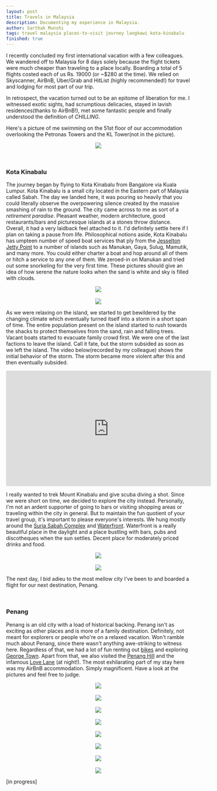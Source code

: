 ```yaml
---
layout: post
title: Travels in Malaysia
description: Documenting my experience in Malaysia.
author: Sarthak Munshi
tags: travel malaysia places-to-visit journey langkawi kota-kinabalu
finished: true
---
```


I recently concluded my first international vacation with a few colleagues. We wandered off to Malaysia for 8 days solely because the flight tickets were much cheaper than traveling to a place locally. Boarding a total of 5 flights costed each of us Rs. 19000 (or ~$280 at the time). We relied on Skyscanner, AirBnB, Uber/Grab and HitList (highly recommended!) for travel and lodging for most part of our trip.

In retrospect, the vacation turned out to be an epitome of liberation for me. I witnessed exotic sights, had scrumptious delicacies, stayed in lavish residences(thanks to AirBnB!), met some fantastic people and finally understood the definition of _CHILLING_.

Here's a picture of me swimming on the 51st floor of our accommodation overlooking the Petronas Towers and the KL Tower(not in the picture).

<p align="center">
<img style="max-width: 80%;" src="https://dl.dropboxusercontent.com/s/wtqo4pgmskv97zc/IMG_3051.JPG" />
</p>
<br />

### Kota Kinabalu

The journey began by flying to Kota Kinabalu from Bangalore via Kuala Lumpur. Kota Kinabalu is a small city located in the Eastern part of Malaysia called Sabah. The day we landed here, it was pouring so heavily that you could literally observe the overpowering silence created by the massive smashing of rain to the ground. The city came across to me as sort of a _retirement paradise_. Pleasant weather, modern architecture, good restaurants/bars and picturesque islands at a stones throw distance. Overall, it had a very laidback feel attached to it. I'd definitely settle here if I plan on taking a pause from life. Philosophical notions aside, Kota Kinabalu has umpteen number of speed boat services that ply from the <a href="https://goo.gl/maps/W6BcrpiMJL22">Jesselton Jetty Point</a> to a number of islands such as Manukan, Gaya, Sulug, Mamutik, and many more. You could either charter a boat and hop around all of them or hitch a service to any one of them. We zeroed-in on Manukan and tried out some snorkeling for the very first time. These pictures should give an idea of how serene the nature looks when the sand is white and sky is filled with clouds.

<p align="center">
<img style="max-width: 80%;" src="https://dl.dropboxusercontent.com/s/lgcb9pgriqj5rhy/Photo%2017-10-17%2C%206%2008%2040%20PM%20%281%29.jpg?dl=0" />
<br /><br />
<img style="max-width: 80%;" src="https://dl.dropboxusercontent.com/s/qrc8if5c1aii93z/Photo%2017-10-17%2C%2010%2026%2043%20AM.jpg?dl=0" />
</p>

As we were relaxing on the island, we started to get bewildered by the changing climate which eventually turned itself into a storm in a short span of time. The entire population present on the island started to rush towards the shacks to protect themselves from the sand, rain and falling trees. Vacant boats started to evacuate family crowd first. We were one of the last factions to leave the island. Call it fate, but the storm subsided as soon as we left the island. The video below(recorded by my colleague) shows the initial behavior of the storm. The storm became more violent after this and then eventually subsided.

<p align="center">
<iframe width="560" height="315" src="https://www.youtube.com/embed/siwEVrZOkvs" frameborder="0" gesture="media" allow="encrypted-media" allowfullscreen></iframe>
</p>

I really wanted to trek Mount Kinabalu and give scuba diving a shot. Since we were short on time, we decided to explore the city instead. Personally, I'm not an ardent supporter of going to bars or visiting shopping areas or traveling within the city in general. But to maintain the fun quotient of your travel group, it's important to please everyone's interests. We hung mostly around the <a href="https://goo.gl/maps/AvGNZ6CxPRK2">Suria Sabah Complex</a> and <a href="https://goo.gl/maps/YNzLCgnQAAw">Waterfront</a>. Waterfront is a really beautiful place in the daylight and a place bustling with bars, pubs and discotheques when the sun settles. Decent place for moderately priced drinks and food.

<p align="center">
<img style="max-width: 80%;" src="https://dl.dropboxusercontent.com/s/xo1qjy8d507butg/Photo%2017-10-17%2C%203%2048%2009%20PM.jpg?dl=0" />
<br /><br />
<img style="max-width: 80%;" src="https://www.mumonthemove.com/wp-content/uploads/2016/04/Kota-kinabalu-waterfront.jpg" />
</p>

The next day, I bid adieu to the most mellow city I've been to and boarded a flight for our next destination, Penang.

<br/>

### Penang

Penang is an old city with a load of historical backing. Penang isn't as exciting as other places and is more of a family destination. Definitely, not meant for explorers or people who're on a relaxed vacation. Won't ramble much about Penang, since there wasn't anything awe-striking to witness here. Regardless of that, we had a lot of fun renting out <a href="https://www.linkbike.my/">bikes</a> and exploring <a href="https://goo.gl/maps/B5x4SCHCH6S2">George Town</a>. Apart from that, we also visited the <a href="https://goo.gl/maps/RZwkoPc5HPM2">Penang Hill</a> and the infamous <a href="https://www.google.co.in/search?q=love+lane+georgetown&source=lnms&tbm=isch&sa=X&ved=0ahUKEwjEuaLn2pjYAhXLpo8KHTXvATAQ_AUICygC&biw=1280&bih=703">Love Lane</a> (at night!). The most exhilarating part of my stay here was my AirBnB accommodation. Simply magnificent. Have a look at the pictures and feel free to judge.

<p align="center">
<img style="max-width: 40%;" src="https://dl.dropboxusercontent.com/s/vbbr731styfl8xi/Photo%2018-10-17%2C%202%2051%2031%20PM.jpg?dl=0" />
<br /><br />
<img style="max-width: 40%;" src="https://dl.dropboxusercontent.com/s/01bp3cin065s1ds/Photo%2020-10-17%2C%204%2023%2049%20AM.jpg?dl=0" />
<br /><br />
<img style="max-width: 80%;" src="https://dl.dropboxusercontent.com/s/yom22hwsidhndyw/Photo%2019-10-17%2C%2012%2023%2026%20PM.jpg?dl=0" />
<br /><br />
<img style="max-width: 80%;" src="https://dl.dropboxusercontent.com/s/86bh7zmpe3953ff/Photo%2019-10-17%2C%205%2005%2023%20PM.jpg?dl=0" />
<br /><br />
<img style="max-width: 80%;" src="https://dl.dropboxusercontent.com/s/5brczwr1z7bl7jf/Photo%2018-10-17%2C%203%2010%2000%20PM.jpg?dl=0" />
<br /><br />
<img style="max-width: 80%;" src="https://dl.dropboxusercontent.com/s/ljgkifz9v89td4n/Photo%2019-10-17%2C%201%2030%2032%20PM%20%281%29.jpg?dl=0" />
<br /><br />
<img style="max-width: 40%;" src="https://dl.dropboxusercontent.com/s/py0kzuldqr4oeuz/Photo%2019-10-17%2C%207%2045%2021%20AM.jpg?dl=0" />
<br /><br />
<img style="max-width: 80%;" src="https://dl.dropboxusercontent.com/s/ktxa6ftzc254fy9/Photo%2019-10-17%2C%207%2049%2010%20AM.jpg?dl=0" />
</p>
 [in progress]
